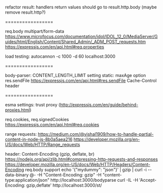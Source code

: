 refactor result: handlers return values should go to result.http.body (maybe remove result.http?)

=================

req.body multipart/form-data
  https://www.microfocus.com/documentation/idol/IDOL_12_0/MediaServer/Guides/html/English/Content/Shared_Admin/_ADM_POST_requests.htm
  https://expressjs.com/en/api.html#req.properties



load testing: autocannon -c 1000 -d 60 localhost:3000


=================

body-parser: CONTENT_LENGTH_LIMIT setting
static: maxAge option
res.sendFile https://expressjs.com/en/api.html#res.sendFile
Cache-Control header

=================

esma settings: trust proxy (http://expressjs.com/en/guide/behind-proxies.html)

req.cookies, req.signedCookies https://expressjs.com/en/api.html#req.cookies

range requests: https://medium.com/@vishal1909/how-to-handle-partial-content-in-node-js-8b0a5aea216 https://developer.mozilla.org/en-US/docs/Web/HTTP/Range_requests

header: Content-Encoding (gzip, deflate, br)
  https://nodejs.org/api/zlib.html#compressing-http-requests-and-responses
  https://developer.mozilla.org/en-US/docs/Web/HTTP/Headers/Content-Encoding
  req.body support
  echo '{"mydummy": "json"}' | gzip | curl -i --data-binary @- -H "Content-Encoding: gzip" -H "content-type:application/json" http://localhost:3000/bodyparse
  curl -IL -H 'Accept-Encoding: gzip,deflate' http://localhost:3000/st/